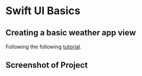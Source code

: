 # Swift UI Basics

## Creating a basic weather app view

Following the following [tutorial](https://www.youtube.com/watch?v=HXoVSbwWUIk).

## Screenshot of Project
